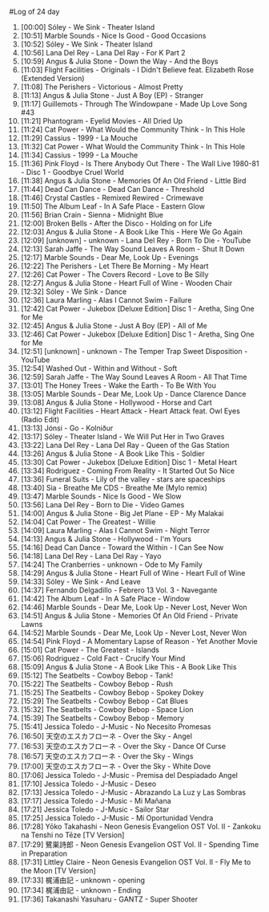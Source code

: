 #Log of 24 day

1. [00:00] Sóley - We Sink - Theater Island
1. [10:51] Marble Sounds - Nice Is Good - Good Occasions
1. [10:52] Sóley - We Sink - Theater Island
1. [10:56] Lana Del Rey - Lana Del Ray - For K Part 2
1. [10:59] Angus & Julia Stone - Down the Way - And the Boys
1. [11:03] Flight Facilities - Originals - I Didn't Believe feat. Elizabeth Rose (Extended Version)
1. [11:08] The Perishers - Victorious - Almost Pretty
1. [11:13] Angus & Julia Stone - Just A Boy (EP) - Stranger
1. [11:17] Guillemots - Through The Windowpane - Made Up Love Song #43
1. [11:21] Phantogram - Eyelid Movies - All Dried Up
1. [11:24] Cat Power - What Would the Community Think - In This Hole
1. [11:29] Cassius - 1999 - La Mouche
1. [11:32] Cat Power - What Would the Community Think - In This Hole
1. [11:34] Cassius - 1999 - La Mouche
1. [11:36] Pink Floyd - Is There Anybody Out There - The Wall Live 1980-81 - Disc 1 - Goodbye Cruel World
1. [11:38] Angus & Julia Stone - Memories Of An Old Friend - Little Bird
1. [11:44] Dead Can Dance - Dead Can Dance - Threshold
1. [11:46] Crystal Castles - Remixed Rewired - Crimewave
1. [11:50] The Album Leaf - In A Safe Place - Eastern Glow
1. [11:56] Brian Crain - Sienna - Midnight Blue
1. [12:00] Broken Bells - After the Disco - Holding on for Life
1. [12:03] Angus & Julia Stone - A Book Like This - Here We Go Again
1. [12:09] [unknown] - unknown - Lana Del Rey - Born To Die - YouTube
1. [12:13] Sarah Jaffe - The Way Sound Leaves A Room - Shut It Down
1. [12:17] Marble Sounds - Dear Me, Look Up - Evenings
1. [12:22] The Perishers - Let There Be Morning - My Heart
1. [12:26] Cat Power - The Covers Record - Love to Be Silly
1. [12:27] Angus & Julia Stone - Heart Full of Wine - Wooden Chair
1. [12:32] Sóley - We Sink - Dance
1. [12:36] Laura Marling - Alas I Cannot Swim - Failure
1. [12:42] Cat Power - Jukebox [Deluxe Edition] Disc 1 - Aretha, Sing One for Me
1. [12:45] Angus & Julia Stone - Just A Boy (EP) - All of Me
1. [12:46] Cat Power - Jukebox [Deluxe Edition] Disc 1 - Aretha, Sing One for Me
1. [12:51] [unknown] - unknown - The Temper Trap Sweet Disposition - YouTube
1. [12:54] Washed Out - Within and Without - Soft
1. [12:59] Sarah Jaffe - The Way Sound Leaves A Room - All That Time
1. [13:01] The Honey Trees - Wake the Earth - To Be With You
1. [13:05] Marble Sounds - Dear Me, Look Up - Dance Clarence Dance
1. [13:08] Angus & Julia Stone - Hollywood - Horse and Cart
1. [13:12] Flight Facilities - Heart Attack - Heart Attack feat. Owl Eyes (Radio Edit)
1. [13:13] Jónsi - Go - Kolniður
1. [13:17] Sóley - Theater Island - We Will Put Her in Two Graves
1. [13:22] Lana Del Rey - Lana Del Ray - Queen of the Gas Station
1. [13:26] Angus & Julia Stone - A Book Like This - Soldier
1. [13:30] Cat Power - Jukebox [Deluxe Edition] Disc 1 - Metal Heart
1. [13:34] Rodriguez - Coming From Reality - It Started Out So Nice
1. [13:36] Funeral Suits - Lily of the valley - stars are spaceships
1. [13:40] Sia - Breathe Me CDS - Breathe Me (Mylo remix)
1. [13:47] Marble Sounds - Nice Is Good - We Slow
1. [13:56] Lana Del Rey - Born to Die - Video Games
1. [14:00] Angus & Julia Stone - Big Jet Plane - EP - My Malakai
1. [14:04] Cat Power - The Greatest - Willie
1. [14:09] Laura Marling - Alas I Cannot Swim - Night Terror
1. [14:13] Angus & Julia Stone - Hollywood - I'm Yours
1. [14:16] Dead Can Dance - Toward the Within - I Can See Now
1. [14:18] Lana Del Rey - Lana Del Ray - Yayo
1. [14:24] The Cranberries - unknown - Ode to My Family
1. [14:29] Angus & Julia Stone - Heart Full of Wine - Heart Full of Wine
1. [14:33] Sóley - We Sink - And Leave
1. [14:37] Fernando Delgadillo - Febrero 13 Vol. 3 - Navegante
1. [14:42] The Album Leaf - In A Safe Place - Window
1. [14:46] Marble Sounds - Dear Me, Look Up - Never Lost, Never Won
1. [14:51] Angus & Julia Stone - Memories Of An Old Friend - Private Lawns
1. [14:52] Marble Sounds - Dear Me, Look Up - Never Lost, Never Won
1. [14:54] Pink Floyd - A Momentary Lapse of Reason - Yet Another Movie
1. [15:01] Cat Power - The Greatest - Islands
1. [15:06] Rodriguez - Cold Fact - Crucify Your Mind
1. [15:09] Angus & Julia Stone - A Book Like This - A Book Like This
1. [15:12] The Seatbelts - Cowboy Bebop - Tank!
1. [15:22] The Seatbelts - Cowboy Bebop - Rush
1. [15:25] The Seatbelts - Cowboy Bebop - Spokey Dokey
1. [15:29] The Seatbelts - Cowboy Bebop - Cat Blues
1. [15:32] The Seatbelts - Cowboy Bebop - Space Lion
1. [15:39] The Seatbelts - Cowboy Bebop - Memory
1. [15:41] Jessica Toledo - J-Music - No Necesito Promesas
1. [16:50] 天空のエスカフローネ - Over the Sky - Angel
1. [16:53] 天空のエスカフローネ - Over the Sky - Dance Of Curse
1. [16:57] 天空のエスカフローネ - Over the Sky - Wings
1. [17:00] 天空のエスカフローネ - Over the Sky - White Dove
1. [17:06] Jessica Toledo - J-Music - Premisa del Despiadado Angel
1. [17:10] Jessica Toledo - J-Music - Deseo
1. [17:13] Jessica Toledo - J-Music - Abrazando La Luz y Las Sombras
1. [17:17] Jessica Toledo - J-Music - Mi Mañana
1. [17:21] Jessica Toledo - J-Music - Sailor Star
1. [17:25] Jessica Toledo - J-Music - Mi Oportunidad Vendra
1. [17:28] Yōko Takahashi - Neon Genesis Evangelion OST Vol. II - Zankoku na Tenshi no Tēze [TV Version]
1. [17:29] 鷺巣詩郎 - Neon Genesis Evangelion OST Vol. II - Spending Time in Preparation
1. [17:31] Littley Claire - Neon Genesis Evangelion OST Vol. II - Fly Me to the Moon [TV Version]
1. [17:33] 梶浦由記 - unknown - opening
1. [17:34] 梶浦由記 - unknown - Ending
1. [17:36] Takanashi Yasuharu - GANTZ - Super Shooter
